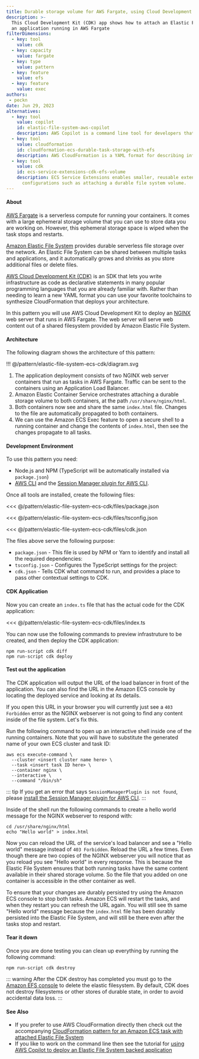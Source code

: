 ```yaml
---
title: Durable storage volume for AWS Fargate, using Cloud Development Kit (CDK)
description: >-
  This Cloud Development Kit (CDK) app shows how to attach an Elastic File System (EFS) to
  an application running in AWS Fargate
filterDimensions:
  - key: tool
    value: cdk
  - key: capacity
    value: fargate
  - key: type
    value: pattern
  - key: feature
    value: efs
  - key: feature
    value: exec
authors:
 - peckn
date: Jun 29, 2023
alternatives:
  - key: tool
    value: copilot
    id: elastic-file-system-aws-copilot
    description: AWS Copilot is a command line tool for developers that want to go from Dockerfile to deployment without touching infrastructure.
  - key: tool
    value: cloudformation
    id: cloudformation-ecs-durable-task-storage-with-efs
    description: AWS CloudFormation is a YAML format for describing infrastructure as code.
  - key: tool
    value: cdk
    id: ecs-service-extensions-cdk-efs-volume
    description: ECS Service Extensions enables smaller, reusable extensions for common
      configurations such as attaching a durable file system volume.
---
```


#### About

[AWS Fargate](https://aws.amazon.com/fargate/) is a serverless compute for running your containers. It comes with a large ephemeral storage
volume that you can use to store data you are working on. However, this ephemeral storage space is
wiped when the task stops and restarts.

[Amazon Elastic File System](https://aws.amazon.com/efs/) provides durable serverless file storage over the network. An Elastic File
System can be shared between multiple tasks and applications, and it automatically grows and shrinks
as you store additional files or delete files.

[AWS Cloud Development Kit (CDK)](https://aws.amazon.com/cdk/) is an SDK that lets you write infrastructure as code as declarative statements
in many popular programming languages that you are already familiar with. Rather than needing to learn
a new YAML format you can use your favorite toolchains to synthesize CloudFormation that deploys your
architecture.

In this pattern you will use AWS Cloud Development Kit to deploy an [NGINX](https://www.nginx.com/) web server that runs in AWS Fargate. The web server will serve web content out of a shared filesystem provided by Amazon Elastic File System.

#### Architecture

The following diagram shows the architecture of this pattern:

!!! @/pattern/elastic-file-system-ecs-cdk/diagram.svg

1. The application deployment consists of two NGINX web server containers that run as tasks in AWS Fargate. Traffic can be sent to the containers using an Application Load Balancer.
2. Amazon Elastic Container Service orchestrates attaching a durable storage volume to both containers, at the path `/usr/share/nginx/html`.
3. Both containers now see and share the same `index.html` file. Changes to the file are automatically propagated to both containers.
4. We can use the Amazon ECS Exec feature to open a secure shell to a running container and change the contents of `index.html`, then see the changes propagate to all tasks.

#### Development Environment

To use this pattern you need:

* Node.js and NPM (TypeScript will be automatically installed via `package.json`)
* [AWS CLI](https://docs.aws.amazon.com/cli/latest/userguide/getting-started-install.html) and the [Session Manager plugin for AWS CLI](https://docs.aws.amazon.com/systems-manager/latest/userguide/session-manager-working-with-install-plugin.html).

Once all tools are installed, create the following files:

<tabs>
<tab label="package.json">

<<< @/pattern/elastic-file-system-ecs-cdk/files/package.json

</tab>

<tab label='tsconfig.json'>

<<< @/pattern/elastic-file-system-ecs-cdk/files/tsconfig.json

</tab>

<tab label='cdk.json'>

<<< @/pattern/elastic-file-system-ecs-cdk/files/cdk.json

</tab>
</tabs>

The files above serve the following purpose:

- `package.json` - This file is used by NPM or Yarn to identify and install all the required dependencies:
- `tsconfig.json` - Configures the TypeScript settings for the project:
- `cdk.json` - Tells CDK what command to run, and provides a place to pass other contextual settings to CDK.

#### CDK Application​

Now you can create an `index.ts` file that has the actual code for the CDK application:

<<< @/pattern/elastic-file-system-ecs-cdk/files/index.ts

You can now use the following commands to preview infrastruture to be created, and then deploy the CDK application:

```shell
npm run-script cdk diff
npm run-script cdk deploy
```

#### Test out the application

The CDK application will output the URL of the load balancer in front of the application. You can also
find the URL in the Amazon ECS console by locating the deployed service and looking at its details.

If you open this URL in your browser you will currently just see a `403 Forbidden` error as the NGINX webserver is not going to find any content inside of the file system. Let's fix this.

Run the following command to open up an interactive shell inside one of the running containers. Note that you will have to substitute the generated name of your own ECS cluster and task ID:

```shell
aws ecs execute-command \
  --cluster <insert cluster name here> \
  --task <insert task ID here> \
  --container nginx \
  --interactive \
  --command "/bin/sh"
```

::: tip
If you get an error that says `SessionManagerPlugin is not found`, please [install the Session Manager plugin for AWS CLI](https://docs.aws.amazon.com/systems-manager/latest/userguide/session-manager-working-with-install-plugin.html).
:::

Inside of the shell run the following commands to create a hello world message for the NGINX webserver to respond with:

```shell
cd /usr/share/nginx/html
echo "Hello world" > index.html
```

Now you can reload the URL of the service's load balancer and see a "Hello world" message instead of `403 Forbidden`. Reload the URL a few times. Even though there are two copies of the NGINX webserver you will notice that as you reload you see "Hello world" in every response. This is because the Elastic File System ensures that both running tasks have the same content available in their shared storage volume. So the file that you added on one container is accessible in the other container as well.

To ensure that your changes are durably persisted try using the Amazon ECS console to stop both tasks. Amazon ECS will restart the tasks, and when they restart you can refresh the URL again. You will still see th same "Hello world" message because the `index.html` file has been durably persisted into the Elastic File System, and will still be there even after the tasks stop and restart.

#### Tear it down

Once you are done testing you can clean up everything by running the following command:

```shell
npm run-script cdk destroy
```

::: warning
After the CDK destroy has completed you must go to the [Amazon EFS console](https://console.aws.amazon.com/efs/home?#/file-systems) to delete the elastic filesystem. By default, CDK does not destroy filesystems or other stores of durable state, in order to avoid accidental data loss.
:::

#### See Also

- If you prefer to use AWS CloudFormation directly then check out the accompanying [CloudFormation pattern for an Amazon ECS task with attached Elastic File System](/cloudformation-ecs-durable-task-storage-with-efs)
- If you like to work on the command line then see the tutorial for [using AWS Copilot to deploy an Elastic File System backed application](/elastic-file-system-aws-copilot)